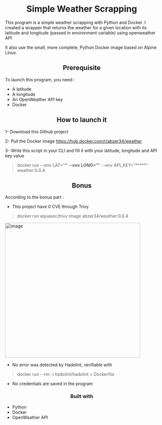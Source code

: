 <h1 align="center"> Simple Weather Scrapping</h1>

<!--notes--><!--/notes-->

This program is a simple weather scrapping with Python and Docker. 
I created a wrapper that returns the weather for a given location with its latitude and longitude (passed in environment variable) using openweather API

It also use the small, more complete, Python Docker image based on Alpine Linux. 

<h2 align="center">Prerequisite</h2>
  

To launch this program, you need :
  - A latitude
  - A longitude
  - An OpenWeather API key
  - Docker
 
 <h2 align="center">How to launch it</h2>

 
 1- Download this Github project 
 
 2- Pull the Docker image https://hub.docker.com/r/abzer34/weather
 
 3- Write this script in your CLI and fill it with your latitude, longitude and API key value
 > docker run --env LAT="*****" --env LONG="*****" --env API_KEY="*****" weather:0.0.4


 <h2 align="center">Bonus</h2>
 
 According to the bonus part :
 - This project have 0 CVE through Trivy
 > docker run aquasec/trivy image abzer34/weather:0.0.4
 <img width="444" alt="image" src="https://user-images.githubusercontent.com/75072085/171857758-4af9588f-e32e-46c7-ba35-3164dcff6236.png">
 
 - No error was detected by Hadolint, verifiable with 
 > docker run --rm -i hadolint/hadolint < Dockerfile
 
 - No credentials are saved in the program


<h3 align="center">Built with </h3>

- Python
- Docker
- OpenWeather API
